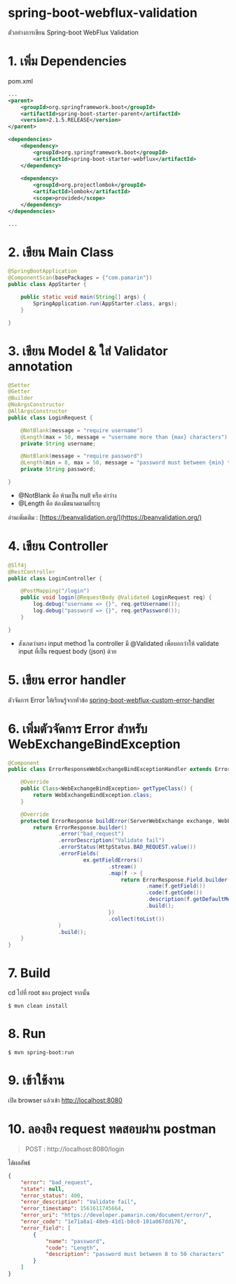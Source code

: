 # spring-boot-webflux-validation
ตัวอย่างการเขียน Spring-boot WebFlux Validation 

# 1. เพิ่ม Dependencies

pom.xml 
``` xml
...
<parent>
    <groupId>org.springframework.boot</groupId>
    <artifactId>spring-boot-starter-parent</artifactId>
    <version>2.1.5.RELEASE</version>
</parent>

<dependencies>
    <dependency>
        <groupId>org.springframework.boot</groupId>
        <artifactId>spring-boot-starter-webflux</artifactId>
    </dependency>
    
    <dependency>
        <groupId>org.projectlombok</groupId>
        <artifactId>lombok</artifactId>
        <scope>provided</scope>
    </dependency>
</dependencies>

...
```
# 2. เขียน Main Class 

``` java
@SpringBootApplication
@ComponentScan(basePackages = {"com.pamarin"}) 
public class AppStarter {

    public static void main(String[] args) {
        SpringApplication.run(AppStarter.class, args);
    }

}
```

# 3. เขียน Model & ใส่ Validator annotation
```java
@Setter
@Getter
@Builder
@NoArgsConstructor
@AllArgsConstructor
public class LoginRequest {

    @NotBlank(message = "require username")
    @Length(max = 50, message = "username more than {max} characters")
    private String username;

    @NotBlank(message = "require password")
    @Length(min = 8, max = 50, message = "password must between {min} to {max} characters")
    private String password;

}
```
- @NotBlank คือ ห้ามเป็น null หรือ ค่าว่าง 
- @Length คือ ต้องมีขนาดตามที่ระบุ  

อ่านเพิ่มเติม : [https://beanvalidation.org/](https://beanvalidation.org/)  

# 4. เขียน Controller
``` java
@Slf4j
@RestController
public class LoginController {

    @PostMapping("/login")
    public void login(@RequestBody @Validated LoginRequest req) {
        log.debug("username => {}", req.getUsername());
        log.debug("password => {}", req.getPassword());
    }

}
```
- สังเกตว่าตรง input method ใน controller มี @Validated เพื่อบอกว่าให้ validate input ที่เป็น request body (json) ด้วย   

# 5. เขียน error handler

ตัวจัดการ Error ให้เรียนรู้จากหัวข้อ [spring-boot-webflux-custom-error-handler](../spring-boot-webflux-custom-error-handler)

# 6. เพิ่มตัวจัดการ Error สำหรับ WebExchangeBindException
```java 
@Component
public class ErrorResponseWebExchangeBindExceptionHandler extends ErrorResponseExceptionHandlerAdapter<WebExchangeBindException> {

    @Override
    public Class<WebExchangeBindException> getTypeClass() {
        return WebExchangeBindException.class;
    }

    @Override
    protected ErrorResponse buildError(ServerWebExchange exchange, WebExchangeBindException ex) {
        return ErrorResponse.builder()
                .error("bad_request")
                .errorDescription("Validate fail")
                .errorStatus(HttpStatus.BAD_REQUEST.value())
                .errorFields(
                        ex.getFieldErrors()
                                .stream()
                                .map(f -> {
                                    return ErrorResponse.Field.builder()
                                            .name(f.getField())
                                            .code(f.getCode())
                                            .description(f.getDefaultMessage())
                                            .build();
                                })
                                .collect(toList())
                )
                .build();
    }
}
```

# 7. Build
cd ไปที่ root ของ project จากนั้น  
``` shell 
$ mvn clean install
```

# 8. Run 
``` shell 
$ mvn spring-boot:run
```

# 9. เข้าใช้งาน

เปิด browser แล้วเข้า [http://localhost:8080](http://localhost:8080)

# 10. ลองยิง request ทดสอบผ่าน postman
> POST : http://localhost:8080/login  
  
ได้ผลลัพธ์
```json
{
    "error": "bad_request",
    "state": null,
    "error_status": 400,
    "error_description": "Validate fail",
    "error_timestamp": 1561611745664,
    "error_uri": "https://developer.pamarin.com/document/error/",
    "error_code": "1e71a8a1-48eb-41d1-b8c0-101a067dd176",
    "error_field": [
        {
            "name": "password",
            "code": "Length",
            "description": "password must between 8 to 50 characters"
        }
    ]
}
```
